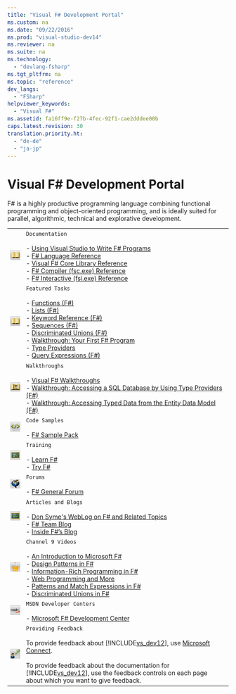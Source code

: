 ```yaml
---
title: "Visual F# Development Portal"
ms.custom: na
ms.date: "09/22/2016"
ms.prod: "visual-studio-dev14"
ms.reviewer: na
ms.suite: na
ms.technology: 
  - "devlang-fsharp"
ms.tgt_pltfrm: na
ms.topic: "reference"
dev_langs: 
  - "FSharp"
helpviewer_keywords: 
  - "Visual F#"
ms.assetid: fa16ff9e-f27b-4fec-92f1-cae2dddee00b
caps.latest.revision: 30
translation.priority.ht: 
  - "de-de"
  - "ja-jp"
---
```

# Visual F# Development Portal
F# is a highly productive programming language combining functional programming and object-oriented programming, and is ideally suited for parallel, algorithmic, technical and explorative development.  
  
|||  
|-|-|  
|![Documentation](../vs140/media/vs_icon_documentation.gif "VS_Icon_Documentation")|`Documentation`<br /><br /> -   [Using Visual Studio to Write F# Programs](../vs140/using-visual-studio-to-write-fsharp-programs.md)<br />-   [F# Language Reference](../vs140/fsharp-language-reference.md)<br />-   [Visual F# Core Library Reference](../vs140/fsharp-core-library-reference.md)<br />-   [F# Compiler (fsc.exe) Reference](../vs140/fsharp-compiler--fsc.exe--reference.md)<br />-   [F# Interactive (fsi.exe) Reference](../vs140/fsharp-interactive--fsi.exe--reference.md)|  
|![Documentation](../vs140/media/vs_icon_documentation.gif "VS_Icon_Documentation")|`Featured Tasks`<br /><br /> -   [Functions (F#)](../vs140/functions--fsharp-.md)<br />-   [Lists (F#)](../vs140/lists--fsharp-.md)<br />-   [Keyword Reference (F#)](../vs140/keyword-reference--fsharp-.md)<br />-   [Sequences (F#)](../vs140/sequences--fsharp-.md)<br />-   [Discriminated Unions (F#)](../vs140/discriminated-unions--fsharp-.md)<br />-   [Walkthrough: Your First F# Program](../vs140/walkthrough--your-first-fsharp-program.md)<br />-   [Type Providers](../vs140/type-providers.md)<br />-   [Query Expressions (F#)](../vs140/query-expressions--fsharp-.md)|  
|![Walkthroughs](../vs140/media/vs_icon_walkthroughs.gif "VS_Icon_Walkthroughs")|`Walkthroughs`<br /><br /> -   [Visual F# Walkthroughs](../vs140/visual-fsharp-samples-and-walkthroughs.md)<br />-   [Walkthrough: Accessing a SQL Database by Using Type Providers (F#)](../vs140/walkthrough--accessing-a-sql-database-by-using-type-providers--fsharp-.md)<br />-   [Walkthrough: Accessing Typed Data from the Entity Data Model (F#)](../vs140/walkthrough--accessing-a-sql-database-by-using-type-providers-and-entities--fsharp-.md)|  
|![Code Samples](../vs140/media/vs_icon_codesamples.gif "VS_icon_CodeSamples")|`Code Samples`<br /><br /> -   [F# Sample Pack](http://go.microsoft.com/fwlink/?LinkId=254878)|  
|![Training](../vs140/media/vs_icon_training.gif "VS_Icon_Training")|`Training`<br /><br /> -   [Learn F#](http://go.microsoft.com/fwlink/?LinkId=254879)<br />-   [Try F#](http://www.tryfsharp.org)|  
|![Forums](../vs140/media/vs_icon_forums.gif "VS_Icon_Forums")|`Forums`<br /><br /> -   [F# General Forum](http://go.microsoft.com/fwlink/?LinkId=248225)|  
|![Training](../vs140/media/vs_icon_training.gif "VS_Icon_Training")|`Articles and Blogs`<br /><br /> -   [Don Syme's WebLog on F# and Related Topics](http://go.microsoft.com/fwlink/?LinkId=254882)<br />-   [F# Team Blog](http://go.microsoft.com/fwlink/?LinkId=254880)<br />-   [Inside F#’s Blog](http://go.microsoft.com/fwlink/?LinkId=254883)|  
|![Channel 9 Videos](../vs140/media/vs_icon_channel9videos.gif "VS_icon_Channel9Videos")|`Channel 9 Videos`<br /><br /> -   [An Introduction to Microsoft F#](http://go.microsoft.com/fwlink/?LinkId=254884)<br />-   [Design Patterns in F#](http://go.microsoft.com/fwlink/?LinkId=254885)<br />-   [Information-Rich Programming in F#](http://go.microsoft.com/fwlink/?LinkId=254886)<br />-   [Web Programming and More](http://go.microsoft.com/fwlink/?LinkId=254887)<br />-   [Patterns and Match Expressions in F#](http://go.microsoft.com/fwlink/?LinkId=254889)<br />-   [Discriminated Unions in F#](http://go.microsoft.com/fwlink/?LinkId=254890)|  
|![MSDN Developer Center](../vs140/media/vs_icon_msdndevcenter.gif "VS_Icon_MSDNDevCenter")|`MSDN Developer Centers`<br /><br /> -   [Microsoft F# Development Center](http://go.microsoft.com/fwlink/?LinkId=254891)|  
|![Providing Feedback](../vs140/media/vs_icon_feedback.gif "VS_Icon_Feedback")|`Providing Feedback`<br /><br /> To provide feedback about [!INCLUDE[vs_dev12](../vs140/includes/vs_dev12_md.md)], use [Microsoft Connect](http://go.microsoft.com/fwlink/?LinkID=150463).<br /><br /> To provide feedback about the documentation for [!INCLUDE[vs_dev12](../vs140/includes/vs_dev12_md.md)], use the feedback controls on each page about which you want to give feedback.|